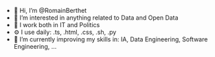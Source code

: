 - 👋 Hi, I’m @RomainBerthet
- 👀 I’m interested in anything related to Data and Open Data
- 💼 I work both in IT and Politics
- ⚙️ I use daily: .ts, .html, .css, .sh, .py
- 🌱 I’m currently improving my skills in: IA, Data Engineering, Software Engineering, ...
